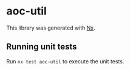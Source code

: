 # aoc-util

This library was generated with [Nx](https://nx.dev).

## Running unit tests

Run `nx test aoc-util` to execute the unit tests.
